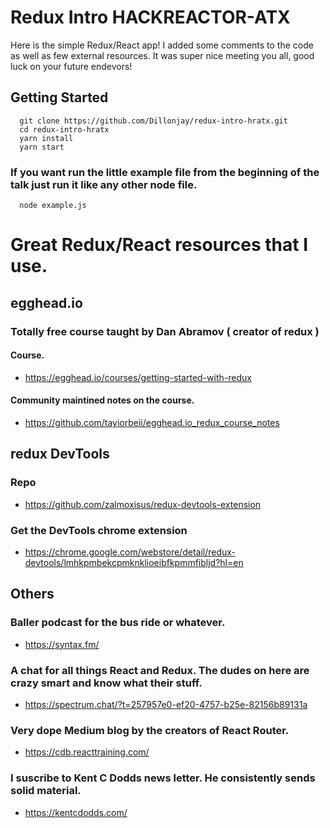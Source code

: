 # Redux Intro HACKREACTOR-ATX

Here is the simple Redux/React app! I added some comments to the code as well as few external resources. It was super nice meeting you all, good luck on your future endevors!

## Getting Started

```
  git clone https://github.com/Dillonjay/redux-intro-hratx.git
  cd redux-intro-hratx
  yarn install
  yarn start
```

### If you want run the little example file from the beginning of the talk just run it like any other node file.

```
  node example.js
```

# Great Redux/React resources that I use.

## egghead.io
### Totally free course taught by Dan Abramov ( creator of redux )
#### Course.
* https://egghead.io/courses/getting-started-with-redux
#### Community maintined notes on the course.
* https://github.com/tayiorbeii/egghead.io_redux_course_notes

## redux DevTools
### Repo
* https://github.com/zalmoxisus/redux-devtools-extension
### Get the DevTools chrome extension
* https://chrome.google.com/webstore/detail/redux-devtools/lmhkpmbekcpmknklioeibfkpmmfibljd?hl=en


## Others
### Baller podcast for the bus ride or whatever.
* https://syntax.fm/
### A chat for all things React and Redux. The dudes on here are crazy smart and know what their stuff.
* https://spectrum.chat/?t=257957e0-ef20-4757-b25e-82156b89131a
### Very dope Medium blog by the creators of React Router.
* https://cdb.reacttraining.com/
### I suscribe to Kent C Dodds news letter. He consistently sends solid material.
* https://kentcdodds.com/